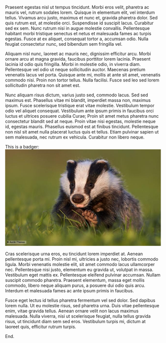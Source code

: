 Praesent egestas nisl ut tempus tincidunt. Morbi eros velit, pharetra ac mauris vel, rutrum sodales lorem. Quisque in elementum elit, vel interdum tellus. Vivamus arcu justo, maximus et nunc et, gravida pharetra dolor. Sed quis rutrum est, at molestie orci. Suspendisse id suscipit lacus. Curabitur sed ex sem. Nunc rutrum nisi in augue molestie convallis. Pellentesque habitant morbi tristique senectus et netus et malesuada fames ac turpis egestas. Fusce at ex aliquet, consequat tortor a, accumsan odio. Nulla feugiat consectetur nunc, sed bibendum sem fringilla vel.

Aliquam nisl nunc, laoreet ac mauris nec, dignissim efficitur arcu. Morbi ornare arcu at magna gravida, faucibus porttitor lorem lacinia. Praesent lacinia id odio quis fringilla. Morbi in molestie odio, in viverra diam. Pellentesque vel odio ut neque sollicitudin auctor. Maecenas pretium venenatis lacus vel porta. Quisque ante mi, mollis at ante sit amet, venenatis commodo nisi. Proin non tortor tellus. Nulla facilisi. Fusce sed leo sed lorem sollicitudin pharetra non sit amet est.

Nunc aliquam risus dictum, varius justo sed, commodo lacus. Sed sed maximus est. Phasellus vitae mi blandit, imperdiet massa non, maximus ipsum. Fusce scelerisque tristique erat vitae molestie. Vestibulum tempor odio vel aliquet consequat. Vestibulum ante ipsum primis in faucibus orci luctus et ultrices posuere cubilia Curae; Proin sit amet metus pharetra nunc consectetur blandit sed at neque. Proin vitae nisi egestas, molestie neque id, egestas mauris. Phasellus euismod est at finibus tincidunt. Pellentesque non nisl sit amet nulla placerat luctus quis et tellus. Etiam pulvinar sapien ut sem malesuada, nec rutrum ex vehicula. Curabitur non libero neque.

This is a badger:  
![Badger](./assets/images/badger.jpg "Yep, it's a badger JPEG!")  

Cras scelerisque urna eros, eu tincidunt lorem imperdiet at. Aenean pellentesque porta mi. Proin nisl mi, ultricies a justo nec, lobortis commodo ligula. Morbi venenatis molestie elit, sit amet commodo lacus ullamcorper nec. Pellentesque nisi justo, elementum eu gravida ut, volutpat in massa. Vestibulum eget mattis ex. Pellentesque eleifend pulvinar accumsan. Nullam suscipit commodo pharetra. Praesent elementum, massa eget mollis commodo, libero neque aliquam purus, a posuere dui odio quis arcu. Interdum et malesuada fames ac ante ipsum primis in faucibus.

Fusce eget lectus id tellus pharetra fermentum vel sed dolor. Sed dapibus lorem nulla. Ut eu molestie risus, sed pharetra urna. Duis vitae pellentesque enim, vitae gravida tellus. Aenean ornare velit non lacus maximus malesuada. Nulla viverra, nisi ut scelerisque feugiat, nulla tellus gravida risus, ut tincidunt diam sem sed eros. Vestibulum turpis mi, dictum at laoreet quis, efficitur rutrum turpis.

End.